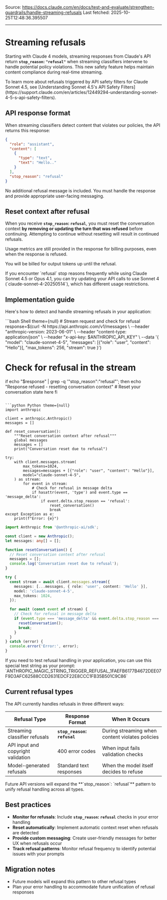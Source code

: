 Source: https://docs.claude.com/en/docs/test-and-evaluate/strengthen-guardrails/handle-streaming-refusals
Last fetched: 2025-10-25T12:48:36.395507

---

# Streaming refusals

Starting with Claude 4 models, streaming responses from Claude's API return **`stop_reason`: `"refusal"`** when streaming classifiers intervene to handle potential policy violations. This new safety feature helps maintain content compliance during real-time streaming.

<Tip>
  To learn more about refusals triggered by API safety filters for Claude Sonnet 4.5, see [Understanding Sonnet 4.5's API Safety Filters](https://support.claude.com/en/articles/12449294-understanding-sonnet-4-5-s-api-safety-filters).
</Tip>

## API response format

When streaming classifiers detect content that violates our policies, the API returns this response:

```json  theme={null}
{
  "role": "assistant",
  "content": [
    {
      "type": "text",
      "text": "Hello.."
    }
  ],
  "stop_reason": "refusal"
}
```

<Warning>
  No additional refusal message is included. You must handle the response and provide appropriate user-facing messaging.
</Warning>

## Reset context after refusal

When you receive **`stop_reason`: `refusal`**, you must reset the conversation context **by removing or updating the turn that was refused** before continuing. Attempting to continue without resetting will result in continued refusals.

<Note>
  Usage metrics are still provided in the response for billing purposes, even when the response is refused.

  You will be billed for output tokens up until the refusal.
</Note>

<Tip>
  If you encounter `refusal` stop reasons frequently while using Claude Sonnet 4.5 or Opus 4.1, you can try updating your API calls to use Sonnet 4 (`claude-sonnet-4-20250514`), which has different usage restrictions.
</Tip>

## Implementation guide

Here's how to detect and handle streaming refusals in your application:

<CodeGroup>
  ```bash Shell theme={null}
  # Stream request and check for refusal
  response=$(curl -N https://api.anthropic.com/v1/messages \
    --header "anthropic-version: 2023-06-01" \
    --header "content-type: application/json" \
    --header "x-api-key: $ANTHROPIC_API_KEY" \
    --data '{
      "model": "claude-sonnet-4-5",
      "messages": [{"role": "user", "content": "Hello"}],
      "max_tokens": 256,
      "stream": true
    }')

  # Check for refusal in the stream
  if echo "$response" | grep -q '"stop_reason":"refusal"'; then
    echo "Response refused - resetting conversation context"
    # Reset your conversation state here
  fi
  ```

  ```python Python theme={null}
  import anthropic

  client = anthropic.Anthropic()
  messages = []

  def reset_conversation():
      """Reset conversation context after refusal"""
      global messages
      messages = []
      print("Conversation reset due to refusal")

  try:
      with client.messages.stream(
          max_tokens=1024,
          messages=messages + [{"role": "user", "content": "Hello"}],
          model="claude-sonnet-4-5",
      ) as stream:
          for event in stream:
              # Check for refusal in message delta
              if hasattr(event, 'type') and event.type == 'message_delta':
                  if event.delta.stop_reason == 'refusal':
                      reset_conversation()
                      break
  except Exception as e:
      print(f"Error: {e}")
  ```

  ```typescript TypeScript theme={null}
  import Anthropic from '@anthropic-ai/sdk';

  const client = new Anthropic();
  let messages: any[] = [];

  function resetConversation() {
    // Reset conversation context after refusal
    messages = [];
    console.log('Conversation reset due to refusal');
  }

  try {
    const stream = await client.messages.stream({
      messages: [...messages, { role: 'user', content: 'Hello' }],
      model: 'claude-sonnet-4-5',
      max_tokens: 1024,
    });

    for await (const event of stream) {
      // Check for refusal in message delta
      if (event.type === 'message_delta' && event.delta.stop_reason === 'refusal') {
        resetConversation();
        break;
      }
    }
  } catch (error) {
    console.error('Error:', error);
  }
  ```
</CodeGroup>

<Note>
  If you need to test refusal handling in your application, you can use this special test string as your prompt: `ANTHROPIC_MAGIC_STRING_TRIGGER_REFUSAL_1FAEFB6177B4672DEE07F9D3AFC62588CCD2631EDCF22E8CCC1FB35B501C9C86`
</Note>

## Current refusal types

The API currently handles refusals in three different ways:

| Refusal Type                       | Response Format              | When It Occurs                                  |
| ---------------------------------- | ---------------------------- | ----------------------------------------------- |
| Streaming classifier refusals      | **`stop_reason`: `refusal`** | During streaming when content violates policies |
| API input and copyright validation | 400 error codes              | When input fails validation checks              |
| Model-generated refusals           | Standard text responses      | When the model itself decides to refuse         |

<Note>
  Future API versions will expand the **`stop_reason`: `refusal`** pattern to unify refusal handling across all types.
</Note>

## Best practices

* **Monitor for refusals**: Include **`stop_reason`: `refusal`** checks in your error handling
* **Reset automatically**: Implement automatic context reset when refusals are detected
* **Provide custom messaging**: Create user-friendly messages for better UX when refusals occur
* **Track refusal patterns**: Monitor refusal frequency to identify potential issues with your prompts

## Migration notes

* Future models will expand this pattern to other refusal types
* Plan your error handling to accommodate future unification of refusal responses